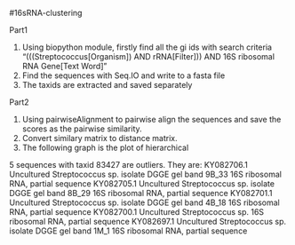 #16sRNA-clustering

Part1
1.	Using biopython module, firstly find all the gi ids with search criteria “(((Streptococcus[Organism]) AND rRNA[Filter])) AND 16S ribosomal RNA Gene[Text Word]”
2.	Find the sequences with Seq.IO and write to a fasta file
3.	The taxids are extracted and saved separately


Part2
1.	Using pairwiseAlignment to pairwise align the sequences and save the scores as the pairwise similarity.
2.	Convert similary matrix to distance matrix.
3.	The following graph is the plot of hierarchical



5 sequences with taxid 83427 are outliers. They are: KY082706.1 Uncultured Streptococcus sp. isolate DGGE gel band 9B_33 16S ribosomal RNA, partial sequence KY082705.1 Uncultured Streptococcus sp. isolate DGGE gel band 8B_29 16S ribosomal RNA, partial sequence KY082701.1 Uncultured Streptococcus sp. isolate DGGE gel band 4B_18 16S ribosomal RNA, partial sequence KY082700.1 Uncultured Streptococcus sp. 16S ribosomal RNA, partial sequence KY082697.1 Uncultured Streptococcus sp. isolate DGGE gel band 1M_1 16S ribosomal RNA, partial sequence
